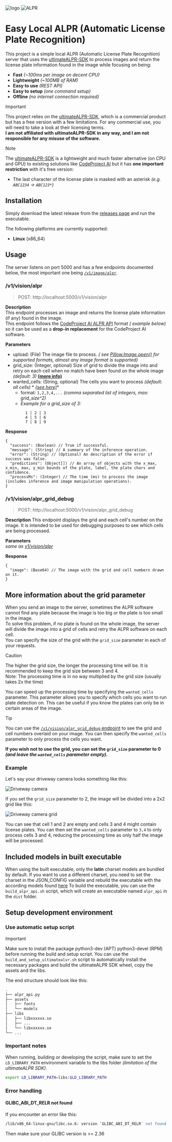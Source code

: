 ![logo](.git-assets/logo_grey.webp)
![ALPR](.git-assets/preview-webui.webp)

#  Easy Local ALPR (Automatic License Plate Recognition)
This project is a simple local ALPR (Automatic License Plate Recognition) server that uses the [ultimateALPR-SDK](https://github.com/DoubangoTelecom/ultimateALPR-SDK) to
process images and return the license plate information found in the image while focusing on being:
- **Fast** *(~100ms per image on decent CPU)*
- **Lightweight** *(~100MB of RAM)*
- **Easy to use** *(REST API)*
- **Easy to setup** *(one command setup)*
- **Offline** *(no internet connection required)*

> [!IMPORTANT]
> This project relies on the [ultimateALPR-SDK](https://github.com/DoubangoTelecom/ultimateALPR-SDK), which is a commercial product but has a free version with a few limitations.
> For any commercial use, you will need to take a look at their licensing terms.  
> **I am not affiliated with ultimateALPR-SDK in any way, and I am not responsible for any misuse of the software.**

> [!NOTE]
> The [ultimateALPR-SDK](https://github.com/DoubangoTelecom/ultimateALPR-SDK) is a lightweight and much faster alternative (on CPU and GPU) to existing solutions like 
> [CodeProject AI](https://www.codeproject.com/AI/docs/index.html) but it has **one important restriction** with it's free version:
> - The last character of the license plate is masked with an asterisk *(e.g. ``ABC1234`` -> ``ABC123*``)*

## Installation
Simply download the latest release from the [releases page](./releases) and run the executable.

The following platforms are currently supported:
- **Linux** (x86_64)

## Usage

The server listens on port 5000 and has a few endpoints documented below, the most important one being [``/v1/image/alpr``](#v1visionalpr).

### /v1/vision/alpr

> POST: http://localhost:5000/v1/vision/alpr

**Description**  
This endpoint processes an image and returns the license plate information (if any) found in the image.  
This endpoint follows
the [CodeProject AI ALPR API](https://www.codeproject.com/AI/docs/api/api_reference.html#license-plate-reader) format *(
example below)* so it can be used as a **drop-in replacement** for the CodeProject AI software.

**Parameters**

- upload: (File) The image file to process. *(
  see [Pillow.Image.open()](https://pillow.readthedocs.io/en/stable/reference/Image.html#PIL.Image.open) for supported
  formats, almost any image format is supported)*
- grid_size: (Integer, optional) Size of grid to divide the image into and retry on each cell when no match have been
  found on the whole image *(default: 3)* **[(more info)](#more-information-about-the-grid-parameter)**
- wanted_cells: (String, optional) The cells you want to process *(default: all cells)* *
  *[(see here)](#v1visionalpr_grid_debug)**
    - format: ``1,2,3,4,...`` *(comma separated list of integers, max: grid_size^2)*
    - *Example for a grid_size of 3:*
      ```
        1 | 2 | 3
        4 | 5 | 6
        7 | 8 | 9
      ```

**Response**

```jsonc
{
  "success": (Boolean) // True if successful.
  "message": (String) // A summary of the inference operation.
  "error": (String) // (Optional) An description of the error if success was false.
  "predictions": (Object[]) // An array of objects with the x_max, x_min, max, y_min bounds of the plate, label, the plate chars and confidence.
  "processMs": (Integer) // The time (ms) to process the image (includes inference and image manipulation operations).
}
```

### /v1/vision/alpr_grid_debug

> POST: http://localhost:5000/v1/vision/alpr_grid_debug

**Description**
This endpoint displays the grid and each cell's number on the image.
It is intended to be used for debugging purposes to see which cells are being processed.

**Parameters**  
*same as [v1/vision/alpr](#v1visionalpr)*

**Response**

```jsonc
{
  "image": (Base64) // The image with the grid and cell numbers drawn on it.
}
```

## More information about the grid parameter

When you send an image to the server, sometimes the ALPR software cannot find any plate because the image is too big or
the plate is too small in the image.  
To solve this problem, if no plate is found on the whole image, the server will divide the image into a grid of cells
and retry the ALPR software on each cell.  
You can specify the size of the grid with the ``grid_size`` parameter in each of your requests.
> [!CAUTION]
> The higher the grid size, the longer the processing time will be. It is recommended to keep the grid size between 3
> and 4.  
> Note: The processing time is in no way multiplied by the grid size (usually takes 2x the time)

You can speed up the processing time by specifying the ``wanted_cells`` parameter. This parameter allows you to specify
which cells you want to run plate detection on.
This can be useful if you know the plates can only be in certain areas of the image.
> [!TIP]
> You can use the [``/v1/vision/alpr_grid_debug`` endpoint](#v1visionalpr_grid_debug) to see the grid and cell numbers
> overlaid on your image.
> You can then specify the ``wanted_cells`` parameter to only process the cells you want.

**If you wish not to use the grid, you can set the ``grid_size`` parameter to
0 *(and leave the ``wanted_cells`` parameter empty)*.**

### Example

Let's say your driveway camera looks something like this:

![Driveway camera](.git-assets/example_grid.webp)

If you set the ``grid_size`` parameter to 2, the image will be divided into a 2x2 grid like this:

![Driveway camera grid](.git-assets/example_grid_2.webp)

You can see that cell 1 and 2 are empty and cells 3 and 4 might contain license plates.
You can then set the ``wanted_cells`` parameter to ``3,4`` to only process cells 3 and 4, reducing the processing time
as only half the image will be processed.

## Included models in built executable

When using the built executable, only the **latin** charset models are bundled by default. If you want to use a
different charset, you need to set the charset in the JSON_CONFIG variable and rebuild the executable with the
according models found [here](https://github.com/DoubangoTelecom/ultimateALPR-SDK/tree/master/assets)
To build the executable, you can use the ``build_alpr_api.sh`` script, which will create an executable
named ``alpr_api`` in the ``dist`` folder.

## Setup development environment

### Use automatic setup script

> [!IMPORTANT]
> Make sure to install the package python3-dev (APT) python3-devel (RPM) before running the build and setup script.
> You can use the ``build_and_setup_ultimatealvr.sh`` script to automatically install the necessary packages and build
> the
> ultimateALPR SDK wheel, copy the assets and the libs.

The end structure should look like this:

```bash
.
├── alpr_api.py
├── assets
│   ├── fonts
│   └── models
├── libs
│   ├── libxxxxxx.so
│   ├── ...
│   └── libxxxxxx.so
└── ...
```

### Important notes

When running, building or developing the script, make sure to set the ``LD_LIBRARY_PATH`` environment variable to the
libs folder
*(limitation of the ultimateALPR SDK)*.

```bash
export LD_LIBRARY_PATH=libs:$LD_LIBRARY_PATH
```

### Error handling

#### GLIBC_ABI_DT_RELR not found

If you encounter an error like this:

```bash
/lib/x86_64-linux-gnu/libc.so.6: version `GLIBC_ABI_DT_RELR' not found
```

Then make sure your GLIBC version is >= 2.36
